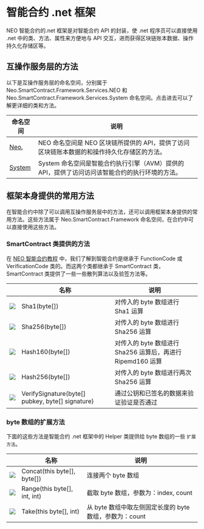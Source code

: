 # 智能合约 .net 框架

NEO 智能合约的.net 框架是对智能合约 API 的封装，使 .net 程序员可以直接使用 .net 中的类、方法、属性来方便地与 API 交互，进而获得区块链账本数据、操作持久化存储区等。

## 互操作服务层的方法

以下是互操作服务层的命名空间，分别属于 Neo.SmartContract.Framework.Services.NEO 和 Neo.SmartContract.Framework.Services.System 命名空间。点击进去可以了解更详细的类和方法。

| 命名空间                             | 说明                                       |
| -------------------------------- | ---------------------------------------- |
| [Neo.](dotnet/neo.md) | NEO 命名空间是 NEO 区块链所提供的 API，提供了访问区块链账本数据的和操作持久化存储区的方法。 |
| [System](dotnet/system.md)       | System 命名空间是智能合约执行引擎（AVM）提供的 API，提供了访问访问该智能合约的执行环境的方法。 |

## 框架本身提供的常用方法

在智能合约中除了可以调用互操作服务层中的方法，还可以调用框架本身提供的常用方法。这些方法属于 Neo.SmartContract.Framework 命名空间，在合约中可以直接使用这些方法。

### SmartContract 类提供的方法

在 [NEO 智能合约教程](../tutorial.md) 中，我们了解到智能合约是继承于 FunctionCode 或 VerificationCode 类的。而这两个类都继承于 SmartContract 类，SmartContract 类提供了一些一些散列算法以及验签方法等。

|                                          | 名称                                       | 说明                                       |
| ---------------------------------------- | ---------------------------------------- | ---------------------------------------- |
| ![](https://i-msdn.sec.s-msft.com/dynimg/IC91302.jpeg) | Sha1(byte[])                             | 对传入的 byte 数组进行 Sha1 运算                   |
| ![](https://i-msdn.sec.s-msft.com/dynimg/IC91302.jpeg) | Sha256(byte[])                           | 对传入的 byte 数组进行 Sha256 运算                 |
| ![](https://i-msdn.sec.s-msft.com/dynimg/IC91302.jpeg) | Hash160(byte[])                          | 对传入的 byte 数组进行 Sha256 运算后，再进行 Ripemd160 运算 |
| ![](https://i-msdn.sec.s-msft.com/dynimg/IC91302.jpeg) | Hash256(byte[])                          | 对传入的 byte 数组进行两次 Sha256 运算               |
| ![](https://i-msdn.sec.s-msft.com/dynimg/IC91302.jpeg) | VerifySignature(byte[] pubkey, byte[] signature) | 通过公钥和已签名的数据来验证验证是否通过                     |

### byte 数组的扩展方法

下面的这些方法是智能合约 .net 框架中的 Helper 类提供给 byte 数组的一些 ` 扩展方法 `。

|                                          | 名称                           | 说明                                   |
| ---------------------------------------- | ---------------------------- | ------------------------------------ |
| ![](https://i-msdn.sec.s-msft.com/dynimg/IC91302.jpeg) | Concat(this byte[], byte[])  | 连接两个 byte 数组                         |
| ![](https://i-msdn.sec.s-msft.com/dynimg/IC91302.jpeg) | Range(this byte[], int, int) | 截取 byte 数组，参数为：index, count          |
| ![](https://i-msdn.sec.s-msft.com/dynimg/IC91302.jpeg) | Take(this byte[], int)       | 从 byte 数组中取左侧固定长度的 byte 数组，参数为：count |
